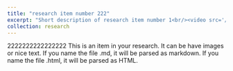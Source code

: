 ```yaml
---
title: "research item number 222"
excerpt: "Short description of research item number 1<br/><video src='/images/research-2.mov'>"
collection: research
---
```


2222222222222222
This is an item in your research. It can be have images or nice text. If you name the file .md, it will be parsed as markdown. If you name the file .html, it will be parsed as HTML. 
